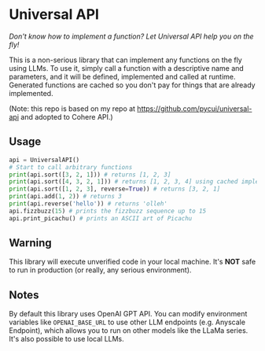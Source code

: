 # Universal API

*Don't know how to implement a function? Let Universal API help you on the fly!*

This is a non-serious library that can implement any functions on the fly using LLMs. To use it, simply call a function with a descriptive name and parameters, and it will be defined, implemented and called at runtime. Generated functions are cached so you don't pay for things that are already implemented.

(Note: this repo is based on my repo at https://github.com/pycui/universal-api and adopted to Cohere API.)

## Usage

```python
api = UniversalAPI()
# Start to call arbitrary functions 
print(api.sort([3, 2, 1])) # returns [1, 2, 3]
print(api.sort([4, 3, 2, 1])) # returns [1, 2, 3, 4] using cached implementation
print(api.sort([1, 2, 3], reverse=True)) # returns [3, 2, 1]
print(api.add(1, 2)) # returns 3
print(api.reverse('hello')) # returns 'olleh'
api.fizzbuzz(15) # prints the fizzbuzz sequence up to 15
api.print_picachu() # prints an ASCII art of Picachu
```

## Warning
This library will execute unverified code in your local machine. It's **NOT** safe to run in production (or really, any serious environment).

## Notes
By default this library uses OpenAI GPT API. You can modify environment variables like `OPENAI_BASE_URL` to use other LLM endpoints (e.g. Anyscale Endpoint), which allows you to run on other models like the LLaMa series. It's also possible to use local LLMs.
